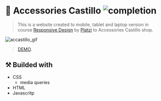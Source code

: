 # 💎 Accessories Castillo ![completion](https://img.shields.io/badge/completion-100%25-blue) 

>This is a website created to mobile, tablet and laptop version  in course [Responsive Design](https://platzi.com/clases/responsive-design/) by [Platzi](https://platzi.com/) to Accessories Castillo shop. 

![accastillo_gif](/images/accastillo.gif)

>[DEMO](https://accastillo.netlify.app/ "ACCESORIES castillo").

⚒ Builded with
- 
- CSS
    -  media queries
- HTML
- Javascritp
